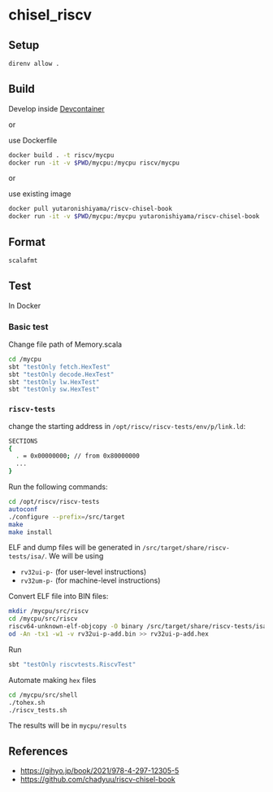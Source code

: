 # chisel_riscv

## Setup

```bash
direnv allow .
```

## Build

Develop inside [Devcontainer](https://code.visualstudio.com/docs/devcontainers/containers)

or

use Dockerfile

```bash
docker build . -t riscv/mycpu
docker run -it -v $PWD/mycpu:/mycpu riscv/mycpu
```

or

use existing image

```bash
docker pull yutaronishiyama/riscv-chisel-book
docker run -it -v $PWD/mycpu:/mycpu yutaronishiyama/riscv-chisel-book
```

## Format

```bash
scalafmt
```

## Test

In Docker

### Basic test

Change file path of Memory.scala

```bash
cd /mycpu
sbt "testOnly fetch.HexTest"
sbt "testOnly decode.HexTest"
sbt "testOnly lw.HexTest"
sbt "testOnly sw.HexTest"
```

### `riscv-tests`

change the starting address in `/opt/riscv/riscv-tests/env/p/link.ld`:

```bash
SECTIONS
{
  . = 0x00000000; // from 0x80000000
  ...
}
```

Run the following commands:

```bash
cd /opt/riscv/riscv-tests
autoconf
./configure --prefix=/src/target
make
make install
```

ELF and dump files will be generated in `/src/target/share/riscv-tests/isa/`. We will be using

- `rv32ui-p-` (for user-level instructions)
- `rv32um-p-` (for machine-level instructions)

Convert ELF file into BIN files:
  
```bash
mkdir /mycpu/src/riscv
cd /mycpu/src/riscv
riscv64-unknown-elf-objcopy -O binary /src/target/share/riscv-tests/isa/rv32ui-p-add rv32ui-p-add.bin
od -An -tx1 -w1 -v rv32ui-p-add.bin >> rv32ui-p-add.hex
```

Run

```bash
sbt "testOnly riscvtests.RiscvTest"
```

Automate making `hex` files

```bash
cd /mycpu/src/shell
./tohex.sh
./riscv_tests.sh
```

The results will be in `mycpu/results`

## References

- <https://gihyo.jp/book/2021/978-4-297-12305-5>
- <https://github.com/chadyuu/riscv-chisel-book>
